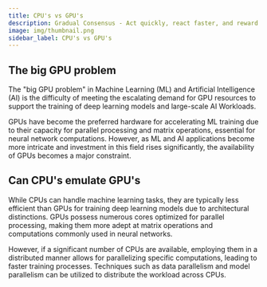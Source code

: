 ```yaml
---
title: CPU's vs GPU's
description: Gradual Consensus - Act quickly, react faster, and reward slowly.
image: img/thumbnail.png
sidebar_label: CPU's vs GPU's
---
```


## The big GPU problem

The "big GPU
problem" in Machine Learning (ML) and Artificial Intelligence (AI) is the difficulty of meeting the escalating demand for GPU resources to support the training of deep learning models and large-scale AI Workloads.

GPUs have become the preferred hardware for accelerating ML training due to their capacity for parallel processing and matrix operations, essential for neural network computations. However, as ML and AI applications become more intricate and investment in this field rises significantly, the availability of GPUs becomes a major constraint.

## Can CPU's emulate GPU's

While CPUs can handle machine learning tasks, they are typically less efficient than GPUs for training deep learning models due to architectural distinctions. GPUs possess numerous cores optimized for parallel processing, making them more adept at matrix operations and computations commonly used in neural networks.

However, if a significant number of CPUs are available, employing them in a distributed manner allows for parallelizing
specific computations, leading to faster training processes. Techniques such as data parallelism and model parallelism can be utilized to distribute the workload across CPUs.
